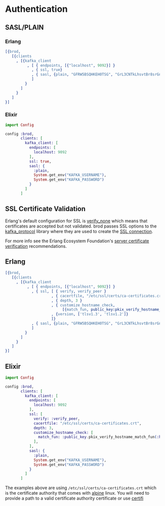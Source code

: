 # Authentication

## SASL/PLAIN

### Erlang

```erlang
[{brod,
   [{clients
     , [{kafka_client
          , [ { endpoints, [{"localhost", 9092}] }
            , { ssl, true}
            , { sasl, {plain, "GFRW5BSQHKEH0TSG", "GrL3CNTkLhsvtBr8srGn0VilMpgDb4lPD"}}
            ]
         }
       ]
     }
   ]
}]
```

### Elixir

```elixir
import Config

config :brod,
       clients: [
         kafka_client: [
           endpoints: [
             localhost: 9092
           ],
           ssl: true,
           sasl: {
             :plain,
             System.get_env("KAFKA_USERNAME"),
             System.get_env("KAFKA_PASSWORD")
           }
         ]
       ]
```

## SSL Certificate Validation

Erlang's default configuration for SSL is [verify_none](https://github.com/erlang/otp/blob/OTP-24.3.4/lib/ssl/src/ssl_internal.hrl#L120-L218)
which means that certificates are accepted but not validated. brod passes SSL options to the [kafka_protocol](https://hex.pm/packages/kafka_protocol) library
where they are used to create the [SSL connection](https://github.com/kafka4beam/kafka_protocol/blob/4.0.3/src/kpro_connection.erl#L305).

For more info see the Erlang Ecosystem Foundation's [server certificate verification](https://erlef.github.io/security-wg/secure_coding_and_deployment_hardening/ssl.html#server-certificate-verification) recommendations.

## Erlang

```erlang
[{brod,
   [{clients
     , [{kafka_client
          , [ { endpoints, [{"localhost", 9092}] }
            , { ssl, [ { verify, verify_peer }
                     , { cacertfile, "/etc/ssl/certs/ca-certificates.crt" }
                     , { depth, 3 }
                     , { customize_hostname_check,
                          [{match_fun, public_key:pkix_verify_hostname_match_fun(https)}]}
                     , {version, ['tlsv1.3', 'tlsv1.2']}
                     ]}
            , { sasl, {plain, "GFRW5BSQHKEH0TSG", "GrL3CNTkLhsvtBr8srGn0VilMpgDb4lPD"}}
            ]
         }
       ]
     }
   ]
}]
```

## Elixir

```elixir
import Config

config :brod,
       clients: [
         kafka_client: [
           endpoints: [
             localhost: 9092
           ],
           ssl: [
             verify: :verify_peer,
             cacertfile: "/etc/ssl/certs/ca-certificates.crt",
             depth: 3,
             customize_hostname_check: [
               match_fun: :public_key.pkix_verify_hostname_match_fun(:https)
             ],
           ],
           sasl: {
             :plain,
             System.get_env("KAFKA_USERNAME"),
             System.get_env("KAFKA_PASSWORD")
           }
         ]
       ]
```

The examples above are using `/etc/ssl/certs/ca-certificates.crt` which is the certificate authority that comes
with [alpine](https://hub.docker.com/_/alpine) linux. You will need to provide a path to a valid certificate authority
certificate or use [certifi](https://hex.pm/packages/certifi)
